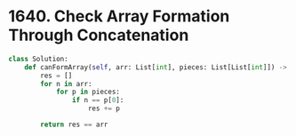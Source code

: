 # 1640. Check Array Formation Through Concatenation

```python
class Solution:
    def canFormArray(self, arr: List[int], pieces: List[List[int]]) -> bool:
        res = []
        for n in arr:
            for p in pieces:
                if n == p[0]:
                    res += p

        return res == arr


```

